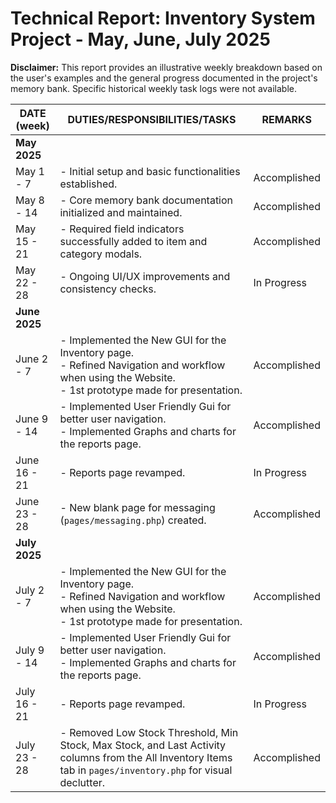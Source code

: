 # Technical Report: Inventory System Project - May, June, July 2025

**Disclaimer:** This report provides an illustrative weekly breakdown based on the user's examples and the general progress documented in the project's memory bank. Specific historical weekly task logs were not available.

| DATE (week) | DUTIES/RESPONSIBILITIES/TASKS | REMARKS |
|---|---|---|
| **May 2025** | | |
| May 1 - 7 | - Initial setup and basic functionalities established. | Accomplished |
| May 8 - 14 | - Core memory bank documentation initialized and maintained. | Accomplished |
| May 15 - 21 | - Required field indicators successfully added to item and category modals. | Accomplished |
| May 22 - 28 | - Ongoing UI/UX improvements and consistency checks. | In Progress |
| **June 2025** | | |
| June 2 - 7 | - Implemented the New GUI for the Inventory page. <br> - Refined Navigation and workflow when using the Website. <br> - 1st prototype made for presentation. | Accomplished |
| June 9 - 14 | - Implemented User Friendly Gui for better user navigation. <br> - Implemented Graphs and charts for the reports page. | Accomplished |
| June 16 - 21 | - Reports page revamped. | In Progress |
| June 23 - 28 | - New blank page for messaging (`pages/messaging.php`) created. | Accomplished |
| **July 2025** | | |
| July 2 - 7 | - Implemented the New GUI for the Inventory page. <br> - Refined Navigation and workflow when using the Website. <br> - 1st prototype made for presentation. | Accomplished |
| July 9 - 14 | - Implemented User Friendly Gui for better user navigation. <br> - Implemented Graphs and charts for the reports page. | Accomplished |
| July 16 - 21 | - Reports page revamped. | In Progress |
| July 23 - 28 | - Removed Low Stock Threshold, Min Stock, Max Stock, and Last Activity columns from the All Inventory Items tab in `pages/inventory.php` for visual declutter. | Accomplished |
